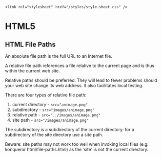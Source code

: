 <!DOCTYPE html>
<html lang="en-GB">
    <!-- notes-html by NewForester:  a series of notes on HTML5 written after studying the HTML Tutorial @ W3Schools -->

<head>
    <title>HTML5: File Paths</title>
    <meta charset="UTF-8" />
    <meta name="description" content="Notes on HTML5 made while following the HTML Tutorial @ W3Schools" />
    <meta name="keywords" content="HTML" />
    <meta name="author" content="NewForester" />
    <meta name="viewport" content="width=device-width, initial-scale=1.0" />

    <link rel="stylesheet" href="/styles/style-sheet.css" />
</head>

<body>

# HTML5

## HTML File Paths

An absolute file path is the full URL to an Internet file.

A relative file path references a file relative to the current page and is thus within the current web site.

Relative paths should be preferred.
They will lead to fewer problems should your web site change its web address.
It also facilitates local testing.

There are four types of relative file path:

  1. current directory    - `src="animage.png"`
  1. subdirectory         - `src="images/animage.png"`
  1. relative path        - `src="../images/animage.png"`
  1. site path            - `src="/images/animage.png"`

The subdirectory is a subdirectory of the current directory:
for a subdirectory of the site directory use a site path.

Beware:  site paths may not work too well when invoking local files (e.g. konqueror html/file-paths.html)
as the 'site' is not the current directory.

</hr>

</body>
</html>
